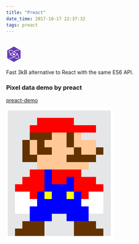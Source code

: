 ```yaml
---
title: "Preact"
date_time: 2017-10-17 22:37:32
tags: preact
---
```


<h1>
<svg height="1.5em" viewBox="-256 -256 1800 512" title="Preact" style="display: inline-block; margin: -0.25em 0px 0px; vertical-align: middle;"><path d="M0,-256 221.7025033688164,-128 221.7025033688164,128 0,256 -221.7025033688164,128 -221.7025033688164,-128z" fill="#673ab8" style="transition: all 1s ease; transform: rotate(0deg);"></path><ellipse cx="0" cy="0" stroke-dasharray="362.2940220711472 84.70597792885283" stroke-dashoffset="3261.5770597371043" stroke-width="16px" rx="75px" ry="196px" fill="none" stroke="white" transform="rotate(52)"></ellipse><ellipse cx="0" cy="0" stroke-dasharray="416.96397920672285 30.03602079327714" stroke-dashoffset="-2616.0253192980213" stroke-width="16px" rx="75px" ry="196px" fill="none" stroke="white" transform="rotate(-52)"></ellipse><circle cx="0" cy="0" r="34" fill="white"></circle><path fill="white" d="M289.85 25.25L289.85 125L272 125L272-122.63L335.88-122.63Q379.45-122.63 401.59-103.55Q423.73-84.48 423.73-49.13Q423.73-32.85 417.69-19.20Q411.65-5.55 400.27 4.34Q388.90 14.22 372.63 19.74Q356.35 25.25 335.88 25.25L289.85 25.25M289.85 10.90L335.88 10.90Q352.33 10.90 365.27 6.35Q378.23 1.80 387.24-6.25Q396.25-14.30 401.06-25.24Q405.88-36.18 405.88-49.13Q405.88-77.65 388.29-93.05Q370.70-108.45 335.88-108.45L289.85-108.45L289.85 10.90ZM497.58 13.00L497.58 125L479.73 125L479.73-122.63L542.90-122.63Q585.78-122.63 606.95-106.09Q628.13-89.55 628.13-57.53Q628.13-43.35 623.23-31.63Q618.33-19.90 609.14-11.06Q599.95-2.23 587 3.46Q574.05 9.15 557.78 10.90Q561.98 13.52 565.30 17.90L650.53 125L634.95 125Q632.15 125 630.14 123.95Q628.13 122.90 626.20 120.45L546.93 20.00Q543.95 16.15 540.54 14.57Q537.13 13.00 529.95 13.00L497.58 13.00M497.58-0.30L540.63-0.30Q557.08-0.30 570.11-4.24Q583.15-8.18 592.16-15.53Q601.18-22.88 605.90-33.20Q610.63-43.53 610.63-56.48Q610.63-82.90 593.30-95.68Q575.98-108.45 542.90-108.45L497.58-108.45L497.58-0.30ZM843.73-122.63L843.73-107.75L713.35-107.75L713.35-7.65L821.85-7.65L821.85 6.87L713.35 6.87L713.35 110.13L843.73 110.13L843.73 125L695.33 125L695.33-122.63L843.73-122.63ZM1088.55 125L1074.73 125Q1072.28 125 1070.70 123.69Q1069.13 122.38 1068.25 120.28L1039.03 48.35L917.40 48.35L888.35 120.28Q887.65 122.20 885.90 123.60Q884.15 125 881.70 125L868.05 125L969.38-122.63L987.23-122.63L1088.55 125M922.83 35.05L1033.78 35.05L983.20-90.08Q981.98-93.05 980.75-96.81Q979.53-100.58 978.30-104.78Q977.08-100.58 975.85-96.81Q974.63-93.05 973.40-89.90L922.83 35.05ZM1302.40 83.35Q1304.15 83.35 1305.38 84.57L1312.38 92.10Q1304.67 100.33 1295.58 106.89Q1286.47 113.45 1275.71 118.09Q1264.95 122.72 1252.09 125.26Q1239.22 127.80 1223.83 127.80Q1198.10 127.80 1176.66 118.79Q1155.22 109.78 1139.91 93.24Q1124.60 76.70 1116.03 53.25Q1107.45 29.80 1107.45 1.10Q1107.45-27.08 1116.29-50.35Q1125.13-73.63 1141.14-90.34Q1157.15-107.05 1179.46-116.24Q1201.78-125.43 1228.72-125.43Q1242.20-125.43 1253.40-123.41Q1264.60-121.40 1274.31-117.64Q1284.03-113.88 1292.60-108.28Q1301.17-102.68 1309.40-95.33L1303.97-87.45Q1302.58-85.35 1299.60-85.35Q1298.03-85.35 1295.58-87.19Q1293.13-89.03 1289.36-91.74Q1285.60-94.45 1280.26-97.69Q1274.92-100.93 1267.58-103.64Q1260.22-106.35 1250.60-108.19Q1240.97-110.03 1228.72-110.03Q1206.15-110.03 1187.25-102.24Q1168.35-94.45 1154.70-80.01Q1141.05-65.58 1133.44-45.01Q1125.83-24.45 1125.83 1.10Q1125.83 27.35 1133.35 48.00Q1140.88 68.65 1154.17 82.91Q1167.47 97.17 1185.59 104.79Q1203.70 112.40 1224.88 112.40Q1238.17 112.40 1248.59 110.65Q1259 108.90 1267.75 105.40Q1276.50 101.90 1284.03 96.82Q1291.55 91.75 1298.90 84.92Q1299.78 84.22 1300.56 83.79Q1301.35 83.35 1302.40 83.35ZM1530.42-122.63L1530.42-107.40L1443.45-107.40L1443.45 125L1425.60 125L1425.60-107.40L1338.10-107.40L1338.10-122.63L1530.42-122.63Z"></path></svg>
</h1>
<p>Fast 3kB alternative to React with the same ES6 API.</p>

### Pixel data demo by preact
[preact-demo](https://github.com/linychuo/preact-demo)

![preact-pixel-data](/imgs/preact-pixel-data.png)
